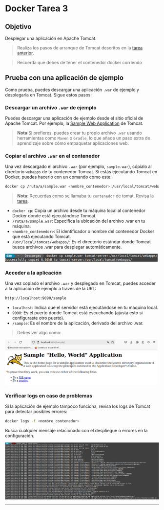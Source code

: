 # Docker Tarea 3

## Objetivo

Desplegar una aplicación en Apache Tomcat.

> Realiza los pasos de arranque de Tomcat descritos en la [tarea anterior](../Tarea2/README.md).

> Recuerda que debes de tener el contenedor docker corriendo


## **Prueba con una aplicación de ejemplo**

Como prueba, puedes descargar una aplicación `.war` de ejemplo y desplegarla en Tomcat. Sigue estos pasos:

### **Descargar un archivo `.war` de ejemplo**  

Puedes descargar una aplicación de ejemplo desde el sitio oficial de Apache Tomcat. Por ejemplo, la [Sample Web Application](https://tomcat.apache.org/tomcat-11.0-doc/appdev/sample/) de Tomcat.


> **Nota**:Si prefieres, puedes crear tu propio archivo `.war` usando herramientas como `Maven` o `Gradle`, lo que añade un paso extra de aprendizaje sobre cómo empaquetar aplicaciones web.

### **Copiar el archivo `.war` en el contenedor**

Una vez descargado el archivo `.war` (por ejemplo, `sample.war`), cópialo al directorio `webapps` de tu contenedor Tomcat. Si estás ejecutando Tomcat en Docker, puedes hacerlo con un comando como este:

```bash
docker cp /ruta/a/sample.war <nombre_contenedor>:/usr/local/tomcat/webapps/
```

> **Nota**: Recuerdas como se llamaba tu `contenedor` de tomat. Revisa la [tarea](../tarea-2/).

- `docker cp`: Copia un archivo desde tu máquina local al contenedor Docker donde está ejecutándose Tomcat.
- `/ruta/a/sample.war`: Especifica la ubicación del archivo .war en tu máquina.
- `<nombre_contenedor>`: El identificador o nombre del contenedor Docker que está ejecutando Tomcat.
- `/usr/local/tomcat/webapps/`: Es el directorio estándar donde Tomcat busca archivos .war para desplegar automáticamente.


<img src=./images/image1.png width="500">


### **Acceder a la aplicación**

Una vez copiado el archivo `.war` y desplegado en Tomcat, puedes acceder a la aplicación de ejemplo a través de la URL:

```bash
http://localhost:9090/sample
```

- `localhost`: Indica que el servidor está ejecutándose en tu máquina local.
- `9090`: Es el puerto donde Tomcat está escuchando (ajusta esto si configuraste otro puerto).
- `/sample`: Es el nombre de la aplicación, derivado del archivo .war.

> Debes ver algo como:

<img src=./images/image2.png width="500">

### **Verificar logs en caso de problemas**

Si la aplicación de ejemplo tampoco funciona, revisa los logs de Tomcat para detectar posibles errores:

```bash
docker logs -f <nombre_contenedor>
```

Busca cualquier mensaje relacionado con el despliegue o errores en la configuración.

<img src=./images/image3.png width="1000">


---
